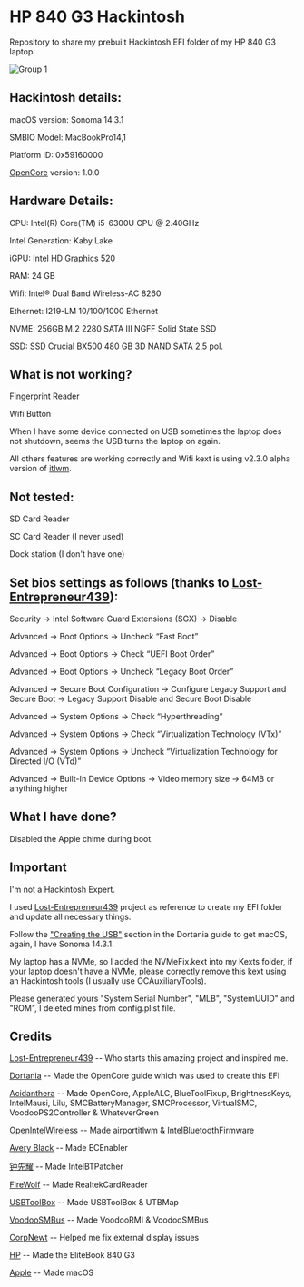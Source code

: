 # HP 840 G3 Hackintosh
Repository to share my prebuilt Hackintosh EFI folder of my HP 840 G3 laptop.

![Group 1](https://github.com/dwtoledo/hp-840-g3-hackintosh/assets/11148858/527c4299-c080-41bb-890d-ab38de195937)


## Hackintosh details:
macOS version: Sonoma 14.3.1

SMBIO Model: MacBookPro14,1

Platform ID: 0x59160000

[OpenCore](https://github.com/acidanthera/OpenCorePkg) version: 1.0.0

## Hardware Details:
CPU: Intel(R) Core(TM) i5-6300U CPU @ 2.40GHz

Intel Generation: Kaby Lake

iGPU: Intel HD Graphics 520

RAM: 24 GB

Wifi: Intel® Dual Band Wireless-AC 8260

Ethernet: I219-LM 10/100/1000 Ethernet

NVME: 256GB M.2 2280 SATA III NGFF Solid State SSD

SSD: SSD Crucial BX500 480 GB 3D NAND SATA 2,5 pol.

## What is not working?
Fingerprint Reader

Wifi Button

When I have some device connected on USB sometimes the laptop does not shutdown, seems the USB turns the laptop on again.

All others features are working correctly and Wifi kext is using v2.3.0 alpha version of [itlwm](https://github.com/OpenIntelWireless/itlwm).

## Not tested:
SD Card Reader

SC Card Reader (I never used)

Dock station (I don't have one)

## Set bios settings as follows (thanks to [Lost-Entrepreneur439](https://github.com/Lost-Entrepreneur439/hp-elitebook-840-g3-hackintosh)):

Security -> Intel Software Guard Extensions (SGX) -> Disable

Advanced -> Boot Options -> Uncheck “Fast Boot”

Advanced -> Boot Options -> Check “UEFI Boot Order”

Advanced -> Boot Options -> Uncheck “Legacy Boot Order”

Advanced -> Secure Boot Configuration -> Configure Legacy Support and Secure Boot -> Legacy Support Disable and Secure Boot Disable

Advanced -> System Options -> Check “Hyperthreading”

Advanced -> System Options -> Check “Virtualization Technology (VTx)”

Advanced -> System Options -> Uncheck “Virtualization Technology for Directed I/O (VTd)”

Advanced -> Built-In Device Options -> Video memory size -> 64MB or anything higher

## What I have done?

Disabled the Apple chime during boot.

## Important
I'm not a Hackintosh Expert.

I used [Lost-Entrepreneur439](https://github.com/Lost-Entrepreneur439/hp-elitebook-840-g3-hackintosh) project as reference to create my EFI folder and update all necessary things.

Follow the ["Creating the USB"](https://dortania.github.io/OpenCore-Install-Guide/installer-guide/) section in the Dortania guide to get macOS, again, I have Sonoma 14.3.1.

My laptop has a NVMe, so I added the NVMeFix.kext into my Kexts folder, if your laptop doesn't have a NVMe, please correctly remove this kext using an Hackintosh tools (I usually use OCAuxiliaryTools).

Please generated yours "System Serial Number", "MLB", "SystemUUID" and "ROM", I deleted mines from config.plist file.

## Credits
[Lost-Entrepreneur439](https://github.com/Lost-Entrepreneur439/hp-elitebook-840-g3-hackintosh) -- Who starts this amazing project and inspired me.

[Dortania](https://github.com/dortania) -- Made the OpenCore guide which was used to create this EFI

[Acidanthera](https://github.com/acidanthera) -- Made OpenCore, AppleALC, BlueToolFixup, BrightnessKeys, IntelMausi, Lilu, SMCBatteryManager, SMCProcessor, VirtualSMC, VoodooPS2Controller & WhateverGreen

[OpenIntelWireless](https://github.com/OpenIntelWireless) -- Made airportitlwm & IntelBluetoothFirmware

[Avery Black](https://github.com/1Revenger1) -- Made ECEnabler

[钟先耀](https://github.com/zxystd) -- Made IntelBTPatcher

[FireWolf](https://github.com/0xFireWolf) -- Made RealtekCardReader

[USBToolBox](https://github.com/USBToolBox) -- Made USBToolBox & UTBMap

[VoodooSMBus](https://github.com/VoodooSMBus) -- Made VoodooRMI & VoodooSMBus

[CorpNewt](https://github.com/corpnewt) -- Helped me fix external display issues

[HP](https://www.hp.com/us-en/home.html) -- Made the EliteBook 840 G3

[Apple](https://www.apple.com/ca/) -- Made macOS
